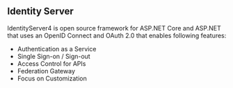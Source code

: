 ## Identity Server

IdentityServer4 is open source framework for ASP.NET Core and ASP.NET that uses an OpenID Connect and OAuth 2.0 that enables following features:
* Authentication as a Service
* Single Sign-on / Sign-out
* Access Control for APIs
* Federation Gateway
* Focus on Customization